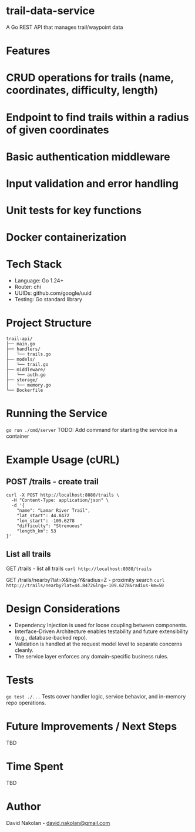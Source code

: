 # trail-data-service
A Go REST API that manages trail/waypoint data

# Features
# CRUD operations for trails (name, coordinates, difficulty, length)
# Endpoint to find trails within a radius of given coordinates
# Basic authentication middleware
# Input validation and error handling
# Unit tests for key functions
# Docker containerization

# Tech Stack
* Language: Go 1.24+
* Router: chi
* UUIDs: github.com/google/uuid
* Testing: Go standard library

# Project Structure
```
trail-api/
├── main.go
├── handlers/
│   └── trails.go
├── models/
│   └── trail.go
├── middleware/
│   └── auth.go
├── storage/
│   └── memory.go
└── Dockerfile
```

# Running the Service
```go run ./cmd/server```
TODO: Add command for starting the service in a container

# Example Usage (cURL)
## POST /trails - create trail
```
curl -X POST http://localhost:8080/trails \
  -H "Content-Type: application/json" \
  -d '{
    "name": "Lamar River Trail",
    "lat_start": 44.8472
    "lon_start": -109.6278
    "difficulty": "Strenuous"
    "length_km": 53
}'
```

## List all trails
GET /trails - list all trails
```curl http://localhost:8080/trails```

GET /trails/nearby?lat=X&lng=Y&radius=Z - proximity search
```curl http:///trails/nearby?lat=44.8472&lng=-109.6278&radius-km=50```

# Design Considerations
* Dependency Injection is used for loose coupling between components.
* Interface-Driven Architecture enables testability and future extensibility (e.g., database-backed repo).
* Validation is handled at the request model level to separate concerns cleanly.
* The service layer enforces any domain-specific business rules.

# Tests
`go test ./...`
Tests cover handler logic, service behavior, and in-memory repo operations.

# Future Improvements / Next Steps
TBD

# Time Spent
TBD

# Author
David Nakolan - david.nakolan@gmail.com
